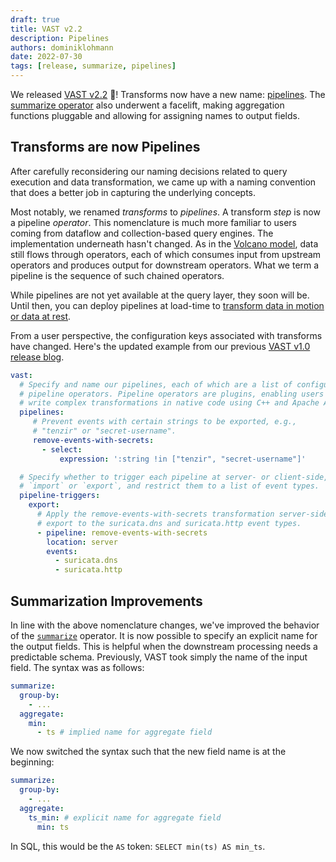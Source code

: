 ```yaml
---
draft: true
title: VAST v2.2
description: Pipelines
authors: dominiklohmann
date: 2022-07-30
tags: [release, summarize, pipelines]
---
```


We released [VAST v2.2][github-vast-release] 🙌! Transforms now have a new name:
[pipelines](/blog/vast-v2.2#transforms-are-now-pipelines). The [summarize
operator](/blog/vast-v2.2#summarization-improvements) also underwent a facelift,
making aggregation functions pluggable and allowing for assigning names to
output fields.

[github-vast-release]: https://github.com/tenzir/vast/releases/tag/v2.2.0

<!--truncate-->

## Transforms are now Pipelines

After carefully reconsidering our naming decisions related to query execution
and data transformation, we came up with a naming convention that does a better
job in capturing the underlying concepts.

Most notably, we renamed *transforms* to *pipelines*. A transform *step* is now a
pipeline *operator*. This nomenclature is much more familiar to users coming
from dataflow and collection-based query engines. The implementation underneath
hasn't changed. As in the [Volcano model][volcano], data still flows through
operators, each of which consumes input from upstream operators and produces
output for downstream operators. What we term a pipeline is the sequence of such
chained operators.

[volcano]: https://paperhub.s3.amazonaws.com/dace52a42c07f7f8348b08dc2b186061.pdf

While pipelines are not yet available at the query layer, they soon will be.
Until then, you can deploy pipelines at load-time to [transform data in motion
or data at rest](/docs/use-vast/transform).

From a user perspective, the configuration keys associated with transforms have
changed. Here's the updated example from our previous [VAST v1.0 release
blog](/blog/vast-v1.0).

```yaml
vast:
  # Specify and name our pipelines, each of which are a list of configured
  # pipeline operators. Pipeline operators are plugins, enabling users to 
  # write complex transformations in native code using C++ and Apache Arrow.
  pipelines:
     # Prevent events with certain strings to be exported, e.g., 
     # "tenzir" or "secret-username".
     remove-events-with-secrets:
       - select:
           expression: ':string !in ["tenzir", "secret-username"]'

  # Specify whether to trigger each pipeline at server- or client-side, on
  # `import` or `export`, and restrict them to a list of event types.
  pipeline-triggers:
    export:
      # Apply the remove-events-with-secrets transformation server-side on
      # export to the suricata.dns and suricata.http event types.
      - pipeline: remove-events-with-secrets
        location: server
        events:
          - suricata.dns
          - suricata.http
```

## Summarization Improvements

In line with the above nomenclature changes, we've improved the behavior of the
[`summarize`][summarize] operator. It is now possible to specify an explicit
name for the output fields. This is helpful when the downstream processing needs
a predictable schema. Previously, VAST took simply the name of the input field.
The syntax was as follows:

```yaml
summarize:
  group-by:
    - ...
  aggregate:
    min:
      - ts # implied name for aggregate field
```

We now switched the syntax such that the new field name is at the beginning:

```yaml
summarize:
  group-by:
    - ...
  aggregate:
    ts_min: # explicit name for aggregate field
      min: ts
```

In SQL, this would be the `AS` token: `SELECT min(ts) AS min_ts`.

[summarize]: /docs/understand-vast/query-language/operators/summarize
